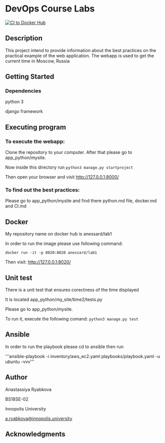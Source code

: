 # DevOps Course Labs

[![CI to Docker Hub](https://github.com/Annesard/devops/actions/workflows/main.yml/badge.svg?branch=main)](https://github.com/Annesard/devops/actions/workflows/main.yml)

## Description
This project intend to provide information about the best practices on the practical example of the web application. The webapp is used to get the current time in Moscow, Russia

## Getting Started
### Dependencies
python 3

django framework

## Executing program
### To execute the webapp:

Clone the repository to your computer. After that please go to app_python/mysite.

Now inside this directory run ```python3 manage.py startproject```

Then open your browser and visit http://127.0.0.1:8000/

### To find out the best practices:

Please go to app_python/mysite and find there python.md file, docker.md and CI.md

## Docker
My repository name on docker hub is anessard/lab1

In order to run the image please use following command:

```docker run -it -p 8020:8020 anessard/lab1```

Then visit: http://127.0.0.1:8020/

## Unit test

There is a unit test that ensures corectness of the time displayed

It is located app_python/my_site/time2/tests.py

Please go to app_python/mysite.

To run it, execute the following comand:
```python3 manage.py test```

## Ansible

In order to run the playbook please cd to ansible then run

'''ansible-playbook -i inventory/aws_ec2.yaml  playbooks/playbook.yaml -u ubuntu -vvv'''

## Author
Anastassiya Ryabkova

BS18SE-02

Innopolis University

a.ryabkova@innopolis.university

## Acknowledgments
